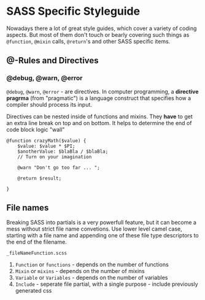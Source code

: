 # SASS Specific Styleguide

Nowadays there a lot of great style guides, which cover a variety of coding aspects. 
But most of them don't touch or bearly covering such things as `@function`, `@mixin` calls, `@return`'s and other SASS specific items. 

## @-Rules and Directives

### @debug, @warn, @error

`@debug`, `@warn`, `@error` - are directives.
In computer programming, a __directive pragrma__ (from "pragmatic")
is a language construct that specifies how a compiler should process its input.

Directives can be nested inside of functions and mixins. They __have__ to get an extra line break on top and on bottom. It helps to determine the end of code block logic "wall"

	@function crazyMath($value) {
		$value: $value * $PI;
		$anotherValue: $blaBla / $blaBla;
		// Turn on your imagination 

		@warn "Don't go too far ... ";

		@return $result;
	
	}


## File names 

Breaking SASS into partials is a very powerfull feature, but
it can become a mess without strict file name convetions.
Use lower level camel case, starting with a file name and 
appending one of these file type descriptors to the end of the
filename. 

`_fileNameFunction.scss`

1. `Function` or `functions` - depends on the number of functions
2. `Mixin` or `mixins` -  depends on the number of mixins
3. `Variable` or `Variables` - depends on the number of variables
4. `Include` - seperate file partial, with a single purpose - 
include previously generated css 
